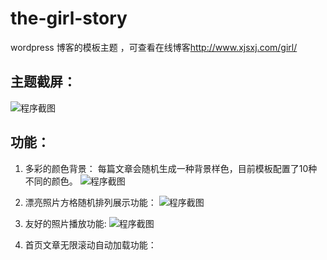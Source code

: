the-girl-story
==============

wordpress 博客的模板主题 ，可查看在线博客<http://www.xjsxj.com/girl/>

## 主题截屏：

![程序截图](https://raw.github.com/rocketxujia/the-girl-story/master/lib/img/screenshot.jpg)  

## 功能：
1. 多彩的颜色背景： 
每篇文章会随机生成一种背景样色，目前模板配置了10种不同的颜色。
![程序截图](https://raw.github.com/rocketxujia/the-girl-story/master/lib/demo/colors.jpg)  

2. 漂亮照片方格随机排列展示功能：
![程序截图](https://raw.github.com/rocketxujia/the-girl-story/master/lib/demo/thumbnail.jpg)  

3. 友好的照片播放功能:
![程序截图](https://raw.github.com/rocketxujia/the-girl-story/master/lib/demo/slider.jpg)  

4. 首页文章无限滚动自动加载功能：
